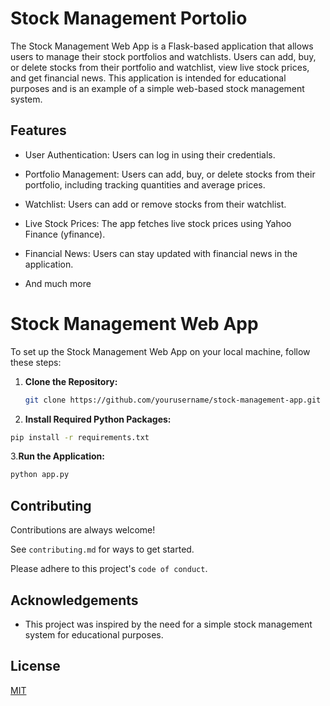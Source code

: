 
# Stock Management Portolio

The Stock Management Web App is a Flask-based application that allows users to manage their stock portfolios and watchlists. Users can add, buy, or delete stocks from their portfolio and watchlist, view live stock prices, and get financial news. This application is intended for educational purposes and is an example of a simple web-based stock management system.


## Features

- User Authentication: Users can log in using their credentials.

- Portfolio Management: Users can add, buy, or delete stocks from their portfolio, including tracking quantities and average prices.

- Watchlist: Users can add or remove stocks from their watchlist.

- Live Stock Prices: The app fetches live stock prices using Yahoo Finance (yfinance).

- Financial News: Users can stay updated with financial news in the application.

- And much more
# Stock Management Web App

To set up the Stock Management Web App on your local machine, follow these steps:

1. **Clone the Repository:**

   ```bash
   git clone https://github.com/yourusername/stock-management-app.git
   ```
2. **Install Required Python Packages:**
```bash
pip install -r requirements.txt
```
3.**Run the Application:**
```bash
python app.py
```

## Contributing

Contributions are always welcome!

See `contributing.md` for ways to get started.

Please adhere to this project's `code of conduct`.


## Acknowledgements

- This project was inspired by the need for a simple stock management system for educational purposes.



## License

[MIT](https://choosealicense.com/licenses/mit/)

